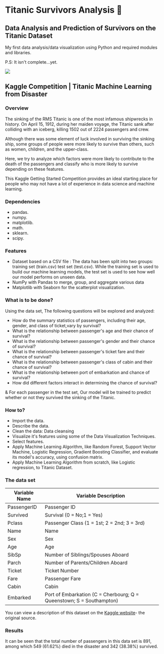 # Titanic Survivors Analysis 🚢
## Data Analysis and Prediction of Survivors on the Titanic Dataset
My first data analysis/data visualization using Python and required modules and libraries.

P.S: It isn't complete...yet.

<img src="https://static1.squarespace.com/static/5006453fe4b09ef2252ba068/5095eabce4b06cb305058603/5095eabce4b02d37bef4c24c/1352002236895/100_anniversary_titanic_sinking_by_esai8mellows-d4xbme8.jpg"/>

## Kaggle Competition | Titanic Machine Learning from Disaster

### Overview
The sinking of the RMS Titanic is one of the most infamous shipwrecks in history. On April 15, 1912, during her maiden voyage, the Titanic sank after colliding with an iceberg, killing 1502 out of 2224 passengers and crew. 

Although there was some element of luck involved in surviving the sinking ship, some groups of people were more likely to survive than others, such as women, children, and the upper-class.

Here, we try to analyze which factors were more likely to contribute to the death of the passengers and classify who is more likely to survive depending on these features.

This Kaggle Getting Started Competition provides an ideal starting place for people who may not have a lot of experience in data science and machine learning.


### Dependencies
- pandas.
- numpy.
- matplotlib.
- math.
- sklearn.
- scipy.

### Features
- Dataset based on a CSV file : The data has been split into two groups: training set (train.csv) test set (test.csv).
  While the training set is used to build our machine learning models, the test set is used to see how well our model performs on unseen data.
- NumPy with Pandas to merge, group, and aggregate various data
- Matplotlib with Seaborn for the scatterplot visualization.

### What is to be done?
Using the data set, The following questions will be explored and analyzed:

- How do the summary statistics of passengers, including their age, gender, and class of ticket,vary by survival?
- What is the relationship between passenger's age and their chance of survival?
- What is the relationship between passenger's gender and their chance of survival?
- What is the relationship between passenger's ticket fare and their chance of survival?
- What is the relationship between passenger's class of cabin and their chance of survival?
- What is the relationship between port of embarkation and chance of survival?
- How did different factors interact in determining the chance of survival?

 & For each passenger in the test set, Our model will be trained to predict whether or not they survived the sinking of the Titanic.

### How to?
- Import the data.
- Describe the data.
- Clean the data: Data cleansing
- Visualize it's features using some of the Data Visualization Techniques.
- Select features.
- Apply Machine Learning Algorithm, like Random Forest, Support Vector Machine, Logistic Regression, Gradient Boosting Classifier, and evaluate its model's accuracy, using confusion matrix.
- Apply Machine Learning Algorithm from scratch, like Logistic regression, to Titanic Dataset.



### The data set
| Variable Name |  Variable Description |
|---------------|-----------------------|
|PassengerID| Passenger ID|
|   Survived  |  Survival (0 = No;1 = Yes)|
|Pclass|Passenger Class (1 = 1st; 2 = 2nd; 3 = 3rd)|
|Name|Name|
|Sex|Sex|
|Age|Age|
|SibSp| Number of Siblings/Spouses Aboard|
|Parch|Number of Parents/Children Aboard|
|Ticket|Ticket Number|
|Fare|Passenger Fare|
|Cabin|Cabin|
|Embarked|Port of Embarkation (C = Cherbourg; Q = Queenstown; S = Southampton)|


You can view a description of this dataset on the [Kaggle website](https://www.kaggle.com/c/titanic)- the original source.

### Results

It can be seen that the total number of passengers in this data set is 891, among which 549 (61.62%) died in the disaster and 342 (38.38%) survived.
